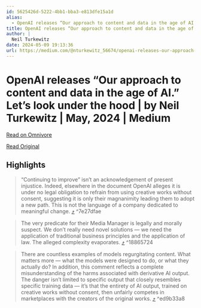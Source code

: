 ```yaml
---
id: 5625426d-5222-4bb1-bba3-e813dfe15a1d
alias:
  - OpenAI releases “Our approach to content and data in the age of AI.” Let’s look under the hood | by Neil Turkewitz | May, 2024 | Medium
title: OpenAI releases “Our approach to content and data in the age of AI.” Let’s look under the hood | by Neil Turkewitz | May, 2024 | Medium
author: |
  Neil Turkewitz
date: 2024-05-09 19:13:36
url: https://medium.com/@nturkewitz_56674/openai-releases-our-approach-to-content-and-data-in-the-age-of-ai-lets-look-under-the-hood-49d7fc052432
---
```


# OpenAI releases “Our approach to content and data in the age of AI.” Let’s look under the hood | by Neil Turkewitz | May, 2024 | Medium

[Read on Omnivore](https://omnivore.app/me/open-ai-releases-our-approach-to-content-and-data-in-the-age-of--18f5e8f8879)

[Read Original](https://medium.com/@nturkewitz_56674/openai-releases-our-approach-to-content-and-data-in-the-age-of-ai-lets-look-under-the-hood-49d7fc052432)

## Highlights

> “Continuing to improve” isn’t an acknowledgement of present injustice. Indeed, elsewhere in the document OpenAI alleges it is under no legal obligation to refrain from using creative works without consent, suggesting it is only their magnanimity leading them to adopt a new path. This is not the language of a company dedicated to meaningful change. [⤴️](https://omnivore.app/me/open-ai-releases-our-approach-to-content-and-data-in-the-age-of--18f5e8f8879#7e27dfae-bc4f-4aa3-9832-57412d4c814a)  ^7e27dfae

> The very predicate for their Media Manager is legally and morally suspect. We don’t really need novel solutions — we need the application of traditional business principles and the application of law. The alleged complexity evaporates. [⤴️](https://omnivore.app/me/open-ai-releases-our-approach-to-content-and-data-in-the-age-of--18f5e8f8879#18865724-1e8e-4486-83d8-1409827628ed)  ^18865724

> There are countless examples of models regurgitating content. What matters more — what the models were designed to do, or what they actually do? In addition, this comment reflects a complete misunderstanding of the harms associated with derivative AI output. The danger isn’t limited to specific output that closely resembles specific training data — it’s that the entirety of AI output, trained on creative works without consent, then unfairly competes in marketplaces with the creators of the original works. [⤴️](https://omnivore.app/me/open-ai-releases-our-approach-to-content-and-data-in-the-age-of--18f5e8f8879#ed9b33a8-aaca-407c-842f-688e3210bb35)  ^ed9b33a8


